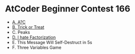 # AtCoder Beginner Contest 166

- [A. A?C](https://github.com/wingkwong/atcoder/tree/master/abc166/A.cpp)
- [B. Trick or Treat](https://github.com/wingkwong/atcoder/tree/master/abc166/B.cpp)
- C. Peaks
- [D. I hate Factorization](https://github.com/wingkwong/atcoder/tree/master/abc166/D.cpp)
- E. This Message Will Self-Destruct in 5s
- F. Three Variables Game